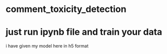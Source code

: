 # comment_toxicity_detection
# just run ipynb file and train your data
i have given my model here in h5 format
